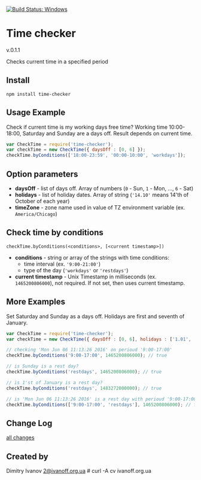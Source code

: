 
[![Build Status: Windows](https://ci.appveyor.com/api/projects/status/lp3nhnam1eyyqh33/branch/master?svg=true)](https://ci.appveyor.com/project/ivanoff/time-checker/branch/master)


# Time checker

  v.0.1.1

  Checks current time in a specified period


## Install

`npm install time-checker`


## Usage Example

  Check if current time is my working days free time? Working time 10:00-18:00, Saturday and Sunday are a days off. Result depends on current time.

```javascript
var CheckTime = require('time-checker');
var checkTime = new CheckTime({ daysOff : [0, 6] });
checkTime.byConditions(['18:00-23:59', '00:00-10:00', 'workdays']);
```


## Option parameters
  - **daysOff** - list of days off. Array of numbers (`0` - Sun, `1` - Mon, ..., `6` - Sat)
  - **holidays** - list of holiday dates. Array of string (`'14.10'` means 14'th of October of each year)
  - **timeZone** - zone name used in value of TZ environment variable (ex. `America/Chicago`)


## Check time by conditions
  `checkTime.byConditions(<conditions>, [<current timestamp>])`

  - **conditions** - string or array of the strings with time conditions:
    - time interval (ex. `'9:00-21:00'`)
    - type of the day (`'workdays'` or `'restdays'`)
  - **current timestamp** - Unix Timestamp in milliseconds (ex. `1465200806000`), not required. If not set, then uses current timestamp.


## More Examples

  Set Saturday and Sunday as a days off. Holidays are first and seventh of January.

```javascript
var CheckTime = require('time-checker');
var checkTime = new CheckTime({ daysOff : [0, 6], holidays : ['1.01', '7.01'], timeZone: 'Etc/GMT' });

// checking 'Mon Jun 06 11:13:26 2016' on perioud '9:00-17:00'
checkTime.byConditions('9:00-17:00', 1465200806000); // true

// is Sunday is a rest day?
checkTime.byConditions('restdays', 1465200806000); // true

// is 1'st of January is a rest day?
checkTime.byConditions('restdays', 1483272000000); // true

// is 'Mon Jun 06 11:13:26 2016' is a rest day with perioud '9:00-17:00'?
checkTime.byConditions(['9:00-17:00', 'restdays'], 1465200806000); // false
```


## Change Log

  [all changes](CHANGELOG.md)


## Created by

  Dimitry Ivanov <2@ivanoff.org.ua> # curl -A cv ivanoff.org.ua
